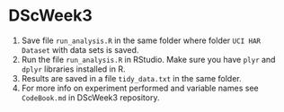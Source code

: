 # DScWeek3

1. Save file `run_analysis.R` in the same folder where folder `UCI HAR Dataset` with data sets is saved.
2. Run the file `run_analysis.R` in RStudio. Make sure you have `plyr` and `dplyr` libraries installed in R.
3. Results are saved in a file `tidy_data.txt` in the same folder.
4. For more info on experiment performed and variable names see `CodeBook.md` in DScWeek3 repository.
